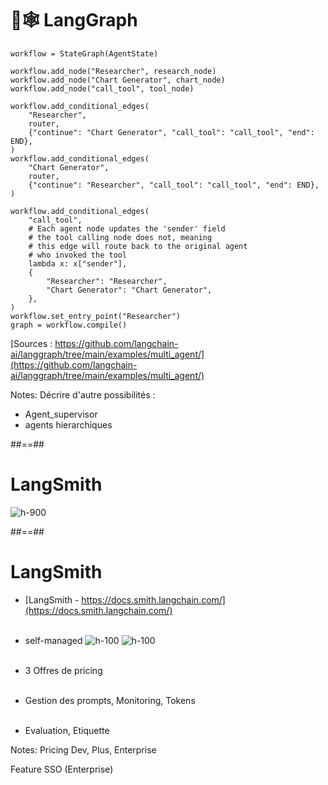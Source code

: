 <!-- .slide: class="with-code-bg-dark"-->

# 🦜🕸️ LangGraph

```python[1|3-5|7-29|30-31]
workflow = StateGraph(AgentState)

workflow.add_node("Researcher", research_node)
workflow.add_node("Chart Generator", chart_node)
workflow.add_node("call_tool", tool_node)

workflow.add_conditional_edges(
    "Researcher",
    router,
    {"continue": "Chart Generator", "call_tool": "call_tool", "end": END},
)
workflow.add_conditional_edges(
    "Chart Generator",
    router,
    {"continue": "Researcher", "call_tool": "call_tool", "end": END},
)

workflow.add_conditional_edges(
    "call_tool",
    # Each agent node updates the 'sender' field
    # the tool calling node does not, meaning
    # this edge will route back to the original agent
    # who invoked the tool
    lambda x: x["sender"],
    {
        "Researcher": "Researcher",
        "Chart Generator": "Chart Generator",
    },
)
workflow.set_entry_point("Researcher")
graph = workflow.compile()
```

[Sources : https://github.com/langchain-ai/langgraph/tree/main/examples/multi_agent/](https://github.com/langchain-ai/langgraph/tree/main/examples/multi_agent/) 

Notes:
Décrire d'autre possibilités :
* Agent_supervisor
* agents hierarchiques

##==##

<!-- .slide: class="full-center" -->

# LangSmith

![h-900](./assets/images/langsmith.png)

##==##

<!-- .slide: -->

# LangSmith

* [LangSmith - https://docs.smith.langchain.com/](https://docs.smith.langchain.com/)
<br><br>

* self-managed
![h-100](./assets/images/docker.png)
![h-100](./assets/images/kubernetes.png)
<br><br>

* 3 Offres de pricing
<br><br>

* Gestion des prompts, Monitoring, Tokens
<br><br>

* Evaluation, Etiquette

<!-- .element: class="credits" -->

Notes:
Pricing Dev, Plus, Enterprise

Feature SSO (Enterprise)
